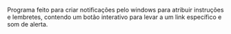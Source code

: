 Programa feito para criar notificações pelo windows para atribuir instruções e lembretes, contendo um botão interativo para levar a um link específico e som de alerta.
